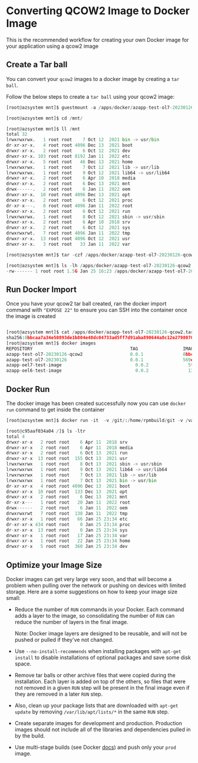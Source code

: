 # Converting QCOW2 Image to Docker Image

This is the recommended workflow for creating your own Docker image for your application using a qcow2 image

## Create a Tar ball

You can convert your `qcow2` images to a docker image by creating a `tar ball`.

Follow the below steps to create a `tar ball` using your qcow2 image:

```python
[root@azsystem mnt]$ guestmount -a /apps/docker/azapp-test-ol7-20230126.qcow2 -m /dev/sda3 /mnt/

[root@azsystem mnt]$ cd /mnt/

[root@azsystem mnt]$ ll /mnt
total 32
lrwxrwxrwx.   1 root root    7 Oct 12  2021 bin -> usr/bin
dr-xr-xr-x.   4 root root 4096 Dec 13  2021 boot
drwxr-xr-x.   2 root root    6 Oct 12  2021 dev
drwxr-xr-x. 103 root root 8192 Jan 11  2022 etc
drwxr-xr-x.   5 root root   46 Dec 13  2021 home
lrwxrwxrwx.   1 root root    7 Oct 12  2021 lib -> usr/lib
lrwxrwxrwx.   1 root root    9 Oct 12  2021 lib64 -> usr/lib64
drwxr-xr-x.   2 root root    6 Apr 10  2018 media
drwxr-xr-x.   2 root root    6 Dec 13  2021 mnt
drwx------.   2 root root    6 Jan 11  2022 oem
drwxr-xr-x.  10 root root 4096 Dec 13  2021 opt
drwxr-xr-x.   2 root root    6 Oct 12  2021 proc
dr-xr-x---.   8 root root 4096 Jan 11  2022 root
drwxr-xr-x.   2 root root    6 Oct 12  2021 run
lrwxrwxrwx.   1 root root    8 Oct 12  2021 sbin -> usr/sbin
drwxr-xr-x.   2 root root    6 Apr 10  2018 srv
drwxr-xr-x.   2 root root    6 Oct 12  2021 sys
drwxrwxrwt.   7 root root 4096 Jan 11  2022 tmp
drwxr-xr-x.  13 root root 4096 Oct 12  2021 usr
drwxr-xr-x.   3 root root   33 Jan 11  2022 var

[root@azsystem mnt]$ tar -czf /apps/docker/azapp-test-ol7-20230126-qcow2.tar.gz .

[root@azsystem mnt]$ ls -lh /apps/docker/azapp-test-ol7-20230126-qcow2.tar.gz
-rw------- 1 root root 1.5G Jan 25 16:23 /apps/docker/azapp-test-ol7-20230126-qcow2.tar.gz
```

## Run Docker Import

Once you have your qcow2 tar ball created, ran the docker import command with `"EXPOSE 22"` to ensure you can SSH into the container once the image is created

```python

[root@azsystem mnt]$ cat /apps/docker/azapp-test-ol7-20230126-qcow2.tar.gz | sudo docker import -c "EXPOSE 22" - azapp-test-ol7-20230126-qcow2:0.0.1
sha256:8bbcaa7a34e50893de1b804e48dc04733ad5ff7d91aba890644a8c12e2798070
[root@azsystem mnt]$ docker images
REPOSITORY                                     TAG                 IMAGE ID            CREATED             SIZE
azapp-test-ol7-20230126-qcow2                  0.0.1               8bbcaa7a34e5        24 seconds ago      4.08GB
azapp-test-ol7-20230126                        0.0.1               569ef6347563        4 hours ago         2.66GB
azapp-oel7-test-image                            0.0.2               5f60b5e9fbd0        13 days ago         3.24GB
azapp-oel6-test-image                            0.0.2               13dad8fe7b85        2 weeks ago         2.3GB
```

## Docker Run

The docker image has been created successfully now you can use `docker run` command to get inside the container

```python
[root@azsystem mnt]$ docker run -it  -v /git/:/home/rpmbuild/git -v /var/run/docker.sock:/var/run/docker.sock azapp-test-ol7-20230126-qcow2:0.0.1 bash

[root@c95aaf034a04 /]$ ls -ltr
total 4
drwxr-xr-x   2 root root    6 Apr 11  2018 srv
drwxr-xr-x   2 root root    6 Apr 11  2018 media
drwxr-xr-x   2 root root    6 Oct 13  2021 run
drwxr-xr-x  13 root root  155 Oct 13  2021 usr
lrwxrwxrwx   1 root root    8 Oct 13  2021 sbin -> usr/sbin
lrwxrwxrwx   1 root root    9 Oct 13  2021 lib64 -> usr/lib64
lrwxrwxrwx   1 root root    7 Oct 13  2021 lib -> usr/lib
lrwxrwxrwx   1 root root    7 Oct 13  2021 bin -> usr/bin
dr-xr-xr-x   4 root root 4096 Dec 13  2021 boot
drwxr-xr-x  10 root root  133 Dec 13  2021 opt
drwxr-xr-x   2 root root    6 Dec 13  2021 mnt
dr-xr-x---   1 root root   20 Jan 11  2022 root
drwx------   2 root root    6 Jan 11  2022 oem
drwxrwxrwt   7 root root  138 Jan 11  2022 tmp
drwxr-xr-x   1 root root   66 Jan 25 23:34 etc
dr-xr-xr-x 434 root root    0 Jan 25 23:34 proc
dr-xr-xr-x  13 root root    0 Jan 25 23:34 sys
drwxr-xr-x   1 root root   17 Jan 25 23:34 var
drwxr-xr-x   1 root root   22 Jan 25 23:34 home
drwxr-xr-x   5 root root  360 Jan 25 23:34 dev
```

## Optimize your Image Size

Docker images can get very large very soon, and that will become a problem when pulling over the network or pushing on devices with limited storage. Here are a some suggestions on how to keep your image size small:

* Reduce the number of `RUN` commands in your Docker. Each command adds a layer to the image, so consolidating the number of `RUN` can reduce the number of layers in the final image.
    
    Note: Docker image layers are designed to be reusable, and will not be pushed or pulled if they've not changed.
    
* Use `--no-install-recommends` when installing packages with `apt-get install` to disable installations of optional packages and save some disk space.
    
* Remove tar balls or other archive files that were copied during the installation. Each layer is added on top of the others, so files that were not removed in a given `RUN` step will be present in the final image even if they are removed in a later `RUN` step.
    
* Also, clean up your package lists that are downloaded with `apt-get update` by removing `/var/lib/apt/lists/*` in the same `RUN` step.
    
* Create separate images for development and production. Production images should not include all of the libraries and dependencies pulled in by the build.
    
* Use multi-stage builds (see Docker [docs](https://docs.docker.com/develop/develop-images/multistage-build/)) and push only your `prod` image.